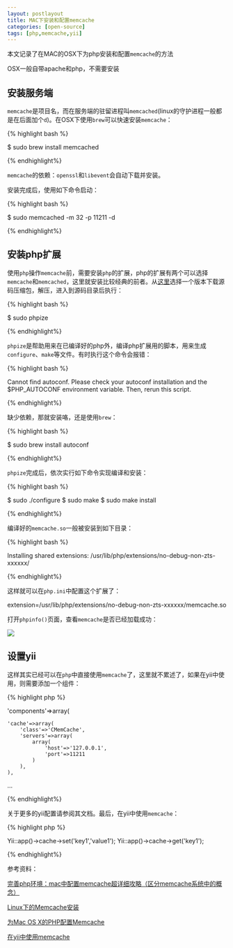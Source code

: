 ```yaml
---
layout: postlayout
title: MAC下安装和配置memcache
categories: [open-source]
tags: [php,memcache,yii]
---
```


本文记录了在MAC的OSX下为php安装和配置`memcache`的方法

OSX一般自带apache和php，不需要安装

## 安装服务端

`memcache`是项目名，而在服务端的驻留进程叫`memcached`(linux的守护进程一般都是在后面加个`d`)。在OSX下使用`brew`可以快速安装`memcache`：

{% highlight bash %}

$ sudo brew install memcached

{% endhighlight%}

`memcache`的依赖：`openssl`和`libevent`会自动下载并安装。

安装完成后，使用如下命令启动：

{% highlight bash %}

$ sudo memcached -m 32 -p 11211 -d

{% endhighlight%}


## 安装php扩展

使用`php`操作`memcache`前，需要安装`php`的扩展，php的扩展有两个可以选择`memcache`和`memcached`，这里就安装比较经典的前者。从[这里](http://pecl.php.net/package/memcache)选择一个版本下载源码压缩包，解压，进入到源码目录后执行：

{% highlight bash %}

$ sudo phpize

{% endhighlight%}

`phpize`是帮助用来在已编译好的php外，编译php扩展用的脚本，用来生成`configure`、`make`等文件。有时执行这个命令会报错：

{% highlight bash %}

Cannot find autoconf. Please check your autoconf installation and the
$PHP_AUTOCONF environment variable. Then, rerun this script.

{% endhighlight%}

缺少依赖，那就安装咯，还是使用`brew`：

{% highlight bash %}

$ sudo brew install autoconf

{% endhighlight%}

`phpize`完成后，依次实行如下命令实现编译和安装：

{% highlight bash %}

$ sudo ./configure
$ sudo make
$ sudo make install

{% endhighlight%}

编译好的`memcache.so`一般被安装到如下目录：

{% highlight bash %}

Installing shared extensions: /usr/lib/php/extensions/no-debug-non-zts-xxxxxx/

{% endhighlight%}

这样就可以在`php.ini`中配置这个扩展了：

extension=/usr/lib/php/extensions/no-debug-non-zts-xxxxxx/memcache.so

打开`phpinfo()`页面，查看`memcache`是否已经加载成功：

![](http://s14.sinaimg.cn/middle/6b02f58ax99c86e5290ad&690)


## 设置yii

这样其实已经可以在`php`中直接使用`memcache`了，这里就不累述了，如果在yii中使用，则需要添加一个组件：

{% highlight php %}

'components'=>array(

    'cache'=>array(
        'class'=>'CMemCache',
        'servers'=>array(
            array(
                'host'=>'127.0.0.1',
                'port'=>11211
            )
        ),
    ),
...

{% endhighlight%}

关于更多的yii配置请参阅其文档。最后，在yii中使用`memcache`：

{% highlight php %}

Yii::app()->cache->set('key1','value1');
Yii::app()->cache->get('key1');

{% endhighlight%}


参考资料：

[完善php环境：mac中配置memcache超详细攻略（区分memcache系统中的概念）](http://www.pizida.com/memcached-install.html)

[Linux下的Memcache安装](http://www.ccvita.com/257.html)

[为Mac OS X的PHP配置Memcache](http://www.linuxidc.com/Linux/2012-02/54016.htm)

[在yii中使用memcache](http://www.tuicool.com/articles/3UrAVb)
